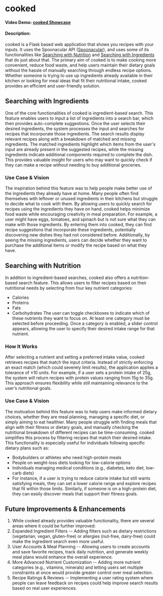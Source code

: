 # cooked
#### Video Demo:  [cooked Showcase](https://www.youtube.com/watch?v=5hqCqHvKo3w)
#### Description:
cooked is a Flask based web application that shows you recipes with your inputs. It uses the Spoonacular API ([Spoonacular](https://spoonacular.com/food-api)), and uses some of its functionalities like [Searching with Nutrition](https://spoonacular.com/food-api/docs#Search-Recipes-by-Nutrients) and [Searching with Ingredients](https://spoonacular.com/food-api/docs#Search-Recipes-by-Ingredients) that do just about that.
The primary aim of cooked is to make cooking more convenient, reduce food waste, and help users maintain their dietary goals without the hassle of manually searching through endless recipe options. Whether someone is trying to use up ingredients already available in their kitchen or looking for meal ideas that fit their nutritional intake, cooked provides an efficient and user-friendly solution.

## Searching with Ingredients
One of the core functionalities of cooked is ingredient-based search. This feature enables users to input a list of ingredients into a search bar, which then provides auto-complete suggestions. Once the user selects their desired ingredients, the system processes the input and searches for recipes that incorporate those ingredients. The search results display relevant recipes along with a breakdown of matched and missing ingredients.
The matched ingredients highlight which items from the user's input are already present in the suggested recipes, while the missing ingredients indicate additional components required to complete the dish. This provides valuable insight for users who may want to quickly check if they can make a recipe without needing to buy additional groceries.
### Use Case & Vision
The inspiration behind this feature was to help people make better use of the ingredients they already have at home. Many people often find themselves with leftover or unused ingredients in their kitchens but struggle to decide what to cook with them. By allowing users to quickly search for recipes using the ingredients they have on hand, cooked helps minimize food waste while encouraging creativity in meal preparation.
For example, a user might have eggs, tomatoes, and spinach but is not sure what they can make with those ingredients. By entering them into cooked, they can find recipe suggestions that incorporate these ingredients, potentially discovering new dishes they had not considered before. Additionally, by seeing the missing ingredients, users can decide whether they want to purchase the additional items or modify the recipe based on what they have.

## Searching with Nutrition
In addition to ingredient-based searches, cooked also offers a nutrition-based search feature. This allows users to filter recipes based on their nutritional needs by selecting from four key nutrient categories:
- Calories
- Proteins
- Fats
- Carbohydrates
The user can toggle checkboxes to indicate which of these nutrients they want to focus on. At least one category must be selected before proceeding. Once a category is enabled, a slider control appears, allowing the user to specify their desired intake range for that nutrient.
### How It Works
After selecting a nutrient and setting a preferred intake value, cooked retrieves recipes that match the input criteria. Instead of strictly enforcing an exact match (which could severely limit results), the application applies a tolerance of ±10 units. For example, if a user sets a protein intake of 25g, the system will return recipes with protein values ranging from 15g to 35g. This approach ensures flexibility while still maintaining relevance to the user’s nutritional goals.
### Use Case & Vision
The motivation behind this feature was to help users make informed dietary choices, whether they are meal planning, managing a specific diet, or simply aiming to eat healthier. Many people struggle with finding meals that align with their fitness or dietary goals, and manually checking the nutritional breakdown of different recipes can be time-consuming. cooked simplifies this process by filtering recipes that match their desired intake.
This functionality is especially useful for individuals following specific dietary plans such as:
- Bodybuilders or athletes who need high-protein meals
- People on weight-loss diets looking for low-calorie options
- Individuals managing medical conditions (e.g., diabetes, keto diet, low-carb diets)
- For instance, if a user is trying to reduce calorie intake but still wants satisfying meals, they can set a lower calorie range and explore recipes that fit within those limits. Similarly, if someone is on a high-protein diet, they can easily discover meals that support their fitness goals.

## Future Improvements & Enhancements
1. While cooked already provides valuable functionality, there are several areas where it could be further improved:
2. Expanded Ingredient Filters -- Adding filters such as dietary restrictions (vegetarian, vegan, gluten-free) or allergies (nut-free, dairy-free) could make the ingredient search even more useful.
3. User Accounts & Meal Planning -- Allowing users to create accounts and save favorite recipes, track daily nutrition, and generate weekly meal plans would enhance the overall experience.
4. More Advanced Nutrient Customization -- Adding more nutrient categories (e.g., vitamins, minerals) and letting users set multiple constraints at once would provide greater control over meal selection.
5. Recipe Ratings & Reviews -- Implementing a user rating system where people can leave feedback on recipes could help improve search results based on real user experiences.

